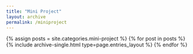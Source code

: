 ```yaml
---
title: "Mini Project"
layout: archive
permalink: /miniproject
---
```



{% assign posts = site.categories.mini-project %}
{% for post in posts %} {% include archive-single.html type=page.entries_layout %} {% endfor %}